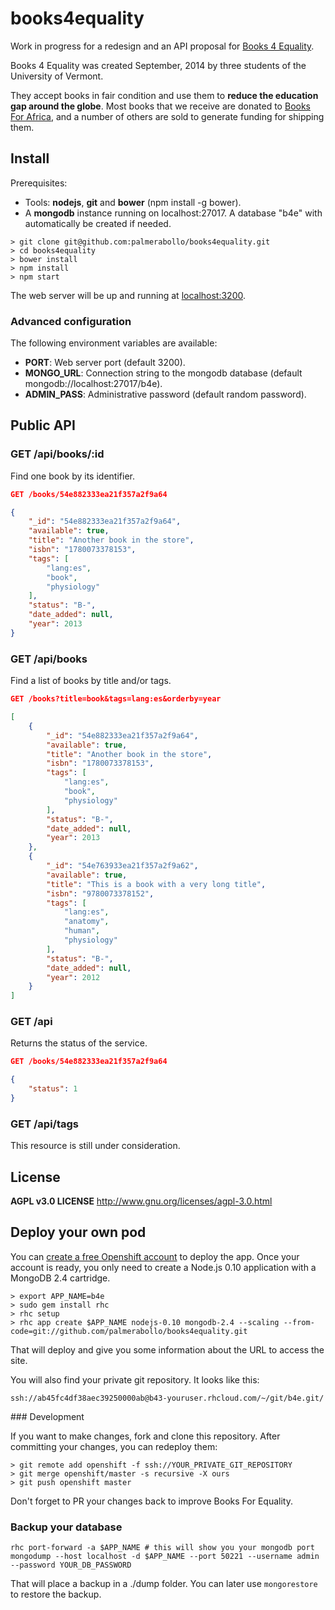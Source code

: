 # books4equality

Work in progress for a redesign and an API proposal for [Books 4 Equality](http://www.books4equality.com).

Books 4 Equality was created September, 2014 by three students of the University of Vermont.

They accept books in fair condition and use them to **reduce the education gap around the globe**.
Most books that we receive are donated to [Books For Africa](http://www.booksforafrica.org/), and
a number of others are sold to generate funding for shipping them.

## Install

Prerequisites:
- Tools: **nodejs**, **git** and **bower** (npm install -g bower).
- A **mongodb** instance running on localhost:27017. A database "b4e" with automatically be created if needed.

```
> git clone git@github.com:palmerabollo/books4equality.git
> cd books4equality
> bower install
> npm install
> npm start
```

The web server will be up and running at [localhost:3200](http://localhost:3200).

### Advanced configuration

The following environment variables are available:

* **PORT**: Web server port (default 3200).
* **MONGO_URL**: Connection string to the mongodb database (default mongodb://localhost:27017/b4e).
* **ADMIN_PASS**: Administrative password (default random password).

## Public API

### GET /api/books/:id

Find one book by its identifier.

```json
GET /books/54e882333ea21f357a2f9a64

{
    "_id": "54e882333ea21f357a2f9a64",
    "available": true,
    "title": "Another book in the store",
    "isbn": "1780073378153",
    "tags": [
        "lang:es",
        "book",
        "physiology"
    ],
    "status": "B-",
    "date_added": null,
    "year": 2013
}
```

### GET /api/books

Find a list of books by title and/or tags.

```json
GET /books?title=book&tags=lang:es&orderby=year

[
    {
        "_id": "54e882333ea21f357a2f9a64",
        "available": true,
        "title": "Another book in the store",
        "isbn": "1780073378153",
        "tags": [
            "lang:es",
            "book",
            "physiology"
        ],
        "status": "B-",
        "date_added": null,
        "year": 2013
    },
    {
        "_id": "54e763933ea21f357a2f9a62",
        "available": true,
        "title": "This is a book with a very long title",
        "isbn": "9780073378152",
        "tags": [
            "lang:es",
            "anatomy",
            "human",
            "physiology"
        ],
        "status": "B-",
        "date_added": null,
        "year": 2012
    }
]
```

### GET /api

Returns the status of the service.

```json
GET /books/54e882333ea21f357a2f9a64

{
    "status": 1
}
```

### GET /api/tags

This resource is still under consideration.

## License

**AGPL v3.0 LICENSE**
http://www.gnu.org/licenses/agpl-3.0.html

## Deploy your own pod

You can [create a free Openshift account](https://www.openshift.com/app/account/new) to deploy the app.
Once your account is ready, you only need to create a Node.js 0.10 application with a MongoDB 2.4 cartridge.

```
> export APP_NAME=b4e
> sudo gem install rhc
> rhc setup
> rhc app create $APP_NAME nodejs-0.10 mongodb-2.4 --scaling --from-code=git://github.com/palmerabollo/books4equality.git
```

That will deploy and give you some information about the URL to access the site.

You will also find your private git repository. It looks like this:

```
ssh://ab45fc4df38aec39250000ab@b43-youruser.rhcloud.com/~/git/b4e.git/
```

### Development

If you want to make changes, fork and clone this repository.
After committing your changes, you can redeploy them:

```
> git remote add openshift -f ssh://YOUR_PRIVATE_GIT_REPOSITORY
> git merge openshift/master -s recursive -X ours
> git push openshift master
```

Don't forget to PR your changes back to improve Books For Equality.

### Backup your database

```
rhc port-forward -a $APP_NAME # this will show you your mongodb port
mongodump --host localhost -d $APP_NAME --port 50221 --username admin --password YOUR_DB_PASSWORD
```

That will place a backup in a ./dump folder. You can later use ```mongorestore``` to restore the backup.
